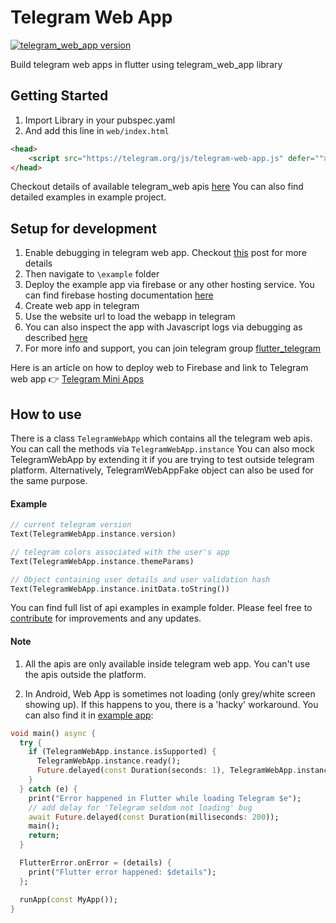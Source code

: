 # Telegram Web App
[![telegram_web_app version](https://img.shields.io/pub/v/telegram_web_app?label=telegram_web_app)](https://pub.dev/packages/telegram_web_app)

Build telegram web apps in flutter using telegram_web_app library

## Getting Started
1. Import Library in your pubspec.yaml
2. And add this line in `web/index.html`

```html
<head>
    <script src="https://telegram.org/js/telegram-web-app.js" defer=""></script>
</head>
```

Checkout details of available telegram_web apis [here](https://core.telegram.org/bots/webapps#webappinitdata)
You can also find detailed examples in example project.


## Setup for development

1. Enable debugging in telegram web app. Checkout [this](https://core.telegram.org/bots/webapps#testing-mini-apps) post for more details
2. Then navigate to `\example` folder
3. Deploy the example app via firebase or any other hosting service. You can find firebase hosting documentation [here](https://firebase.google.com/docs/hosting/frameworks/flutter)
4. Create web app in telegram
5. Use the website url to load the webapp in telegram
6. You can also inspect the app with Javascript logs via debugging as described [here](https://core.telegram.org/bots/webapps#testing-mini-apps)
7. For more info and support, you can join telegram group [flutter_telegram](https://t.me/flutter_telegram)

Here is an article on how to deploy web to Firebase and link to Telegram web app 👉 [Telegram Mini Apps](https://medium.com/@uz-dev/telegram-mini-apps-with-flutter-3656ae4b8b20)

## How to use

There is a class `TelegramWebApp` which contains all the telegram web apis. You can call the methods via `TelegramWebApp.instance`
You can also mock TelegramWebApp by extending it if you are trying to test outside telegram platform. Alternatively, TelegramWebAppFake object can also be used for the same purpose.

#### Example
```dart
// current telegram version
Text(TelegramWebApp.instance.version)

// telegram colors associated with the user's app
Text(TelegramWebApp.instance.themeParams)

// Object containing user details and user validation hash
Text(TelegramWebApp.instance.initData.toString())
```

You can find full list of api examples in example folder. Please feel free to [contribute](https://github.com/khamidjon-khamidov/flutter_telegram_web_app) for improvements and any updates.

#### Note
1. All the apis are only available inside telegram web app. You can't use the apis outside the platform.

2. In Android, Web App is sometimes not loading (only grey/white screen showing up). If this happens to you, there is a 'hacky' workaround. You can also find it in [example app](https://t.me/bozorbop_bot/bozorchi?startapp=hello):
```dart
void main() async {
  try {
    if (TelegramWebApp.instance.isSupported) {
      TelegramWebApp.instance.ready();
      Future.delayed(const Duration(seconds: 1), TelegramWebApp.instance.expand);
    }
  } catch (e) {
    print("Error happened in Flutter while loading Telegram $e");
    // add delay for 'Telegram seldom not loading' bug
    await Future.delayed(const Duration(milliseconds: 200));
    main();
    return;
  }

  FlutterError.onError = (details) {
    print("Flutter error happened: $details");
  };

  runApp(const MyApp());
}
```